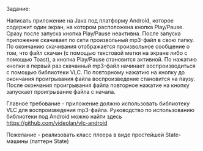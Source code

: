 Задание:

Написать приложение на Java под платформу Android, которое содержит один экран, на котором расположена кнопка Play/Pause.
Сразу после запуска кнопка Play/Pause неактивна. После запуска приложение скачивает по сети произвольный mp3-файл в свою папку.
По окончанию скачивания отображается произвольное сообщение о том, что файл скачан (с помощью текстовой метки на экране либо с помощью Toast), а кнопка Play/Pause становится активной.
По нажатию кнопки в первый раз скачанный mp3-файл начинает воспроизводиться с помощью библиотеки VLC. По повторному нажатию на кнопку до окончания проигрывания файла воспроизведение становится на паузу.
После окончания проигрывания файла повторное нажатие на кнопку запускает проигрывание файла с начала.

Главное требование - приложение должно использовать библиотеку VLC для воспроизведения mp3-файла.
Руководство по использованию библиотеки под Android можно найти здесь https://github.com/videolan/vlc-android

Пожелание - реализовать класс плеера в виде простейшей State-машины (паттерн State)